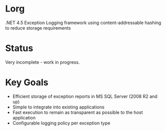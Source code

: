 Lorg
====

.NET 4.5 Exception Logging framework using content-addressable hashing to reduce storage requirements

Status
======
Very incomplete - work in progress.

Key Goals
=========
 * Efficient storage of exception reports in MS SQL Server (2008 R2 and up)
 * Simple to integrate into existing applications
 * Fast execution to remain as transparent as possible to the host application
 * Configurable logging policy per exception type
